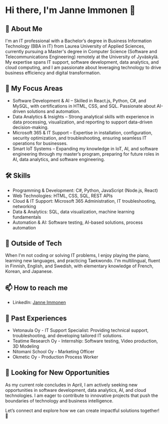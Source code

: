 # Hi there, I'm Janne Immonen 👋

## 🚀 About Me
I'm an IT professional with a Bachelor’s degree in Business Information Technology (BBA in IT) from Laurea University of Applied Sciences, currently pursuing a Master's degree in Computer Science (Software and Telecommunications Engineering) remotely at the University of Jyväskylä. My expertise spans IT support, software development, data analytics, and cloud computing, and I am passionate about leveraging technology to drive business efficiency and digital transformation.

## 🎯 My Focus Areas
- Software Development & AI – Skilled in React.js, Python, C#, and MySQL, with certifications in HTML, CSS, and SQL. Passionate about AI-driven solutions and automation.
- Data Analytics & Insights – Strong analytical skills with experience in data processing, visualization, and reporting to support data-driven decision-making.
- Microsoft 365 & IT Support – Expertise in installation, configuration, security optimization, and troubleshooting, ensuring seamless IT operations for businesses.
- Smart IoT Systems – Expanding my knowledge in IoT, AI, and software engineering through my master’s program, preparing for future roles in AI, data analytics, and software engineering.

## 🛠 Skills
- Programming & Development: C#, Python, JavaScript (Node.js, React)
- Web Technologies: HTML, CSS, SQL, REST APIs
- Cloud & IT Support: Microsoft 365 Administration, IT troubleshooting, networking
- Data & Analytics: SQL, data visualization, machine learning fundamentals
- Automation & AI: Software testing, AI-based solutions, process automation

## 🎹 Outside of Tech
When I'm not coding or solving IT problems, I enjoy playing the piano, learning new languages, and practicing Taekwondo. I'm multilingual, fluent in Finnish, English, and Swedish, with elementary knowledge of French, Korean, and Japanese.

## 📫 How to reach me
- LinkedIn: [Janne Immonen](https://www.linkedin.com/in/janneimmonen/)

## 💼 Past Experiences
- Vetonaula Oy - IT Support Specialist: Providing technical support, troubleshooting, and developing tailored IT solutions.
- Teatime Research Oy - Internship: Software testing, Video production, 3D Modeling
- Nitomani School Oy - Marketing Officer
- Okmetic Oy - Production Process Worker

## 🚀 Looking for New Opportunities
As my current role concludes in April, I am actively seeking new opportunities in software development, data analytics, AI, and cloud technologies. I am eager to contribute to innovative projects that push the boundaries of technology and business intelligence.

Let’s connect and explore how we can create impactful solutions together! 🚀
